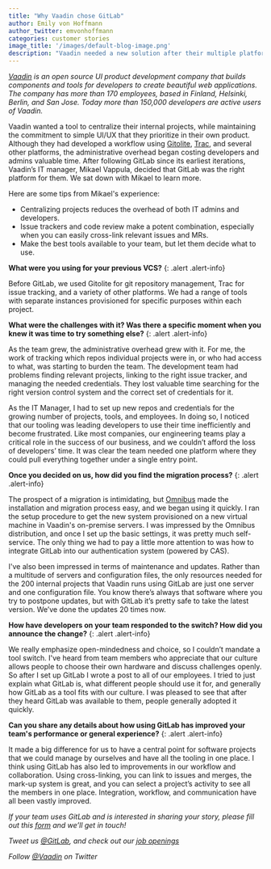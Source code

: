 ```yaml
---
title: "Why Vaadin chose GitLab"
author: Emily von Hoffmann
author_twitter: emvonhoffmann
categories: customer stories
image_title: '/images/default-blog-image.png'
description: "Vaadin needed a new solution after their multiple platforms began costing too much time and frustration."
---
```


_[Vaadin](https://vaadin.com) is an open source UI product development company that builds components and tools for developers to create beautiful web applications. The company has more than 170 employees, based in Finland, Helsinki, Berlin, and San Jose. Today more than 150,000 developers are active users of Vaadin._

Vaadin wanted a tool to centralize their internal projects, while maintaining the commitment to simple UI/UX that they prioritize in their own product. Although they had developed a workflow using [Gitolite](http://gitolite.com/gitolite/index.html), [Trac](https://trac.edgewall.org/), and several other platforms, the administrative overhead began costing developers and admins valuable time. After following GitLab since its earliest iterations, Vaadin’s IT manager, Mikael Vappula, decided that GitLab was the right platform for them. We sat down with Mikael to learn more. 

Here are some tips from Mikael's experience:
* Centralizing projects reduces the overhead of both IT admins and developers. 
* Issue trackers and code review make a potent combination, especially when you can easily cross-link relevant issues and MRs. 
* Make the best tools available to your team, but let them decide what to use. 

<!-- more -->

**What were you using for your previous VCS?** 
{: .alert .alert-info}

Before GitLab, we used Gitolite for git repository management, Trac for issue tracking, and a variety of other platforms. We had a range of tools with separate instances provisioned for specific purposes within each project. 

**What were the challenges with it? Was there a specific moment when you knew it was time to try something else?**
{: .alert .alert-info} 

As the team grew, the administrative overhead grew with it. For me, the work of tracking which repos individual projects were in, or who had access to what, was starting to burden the team. The development team had problems finding relevant projects, linking to the right issue tracker, and managing the needed credentials. They lost valuable time searching for the right version control system and the correct set of credentials for it. 

As the IT Manager, I had to set up new repos and credentials for the growing number of projects, tools, and employees. In doing so, I noticed that our tooling was leading developers to use their time inefficiently and become frustrated. Like most companies, our engineering teams play a critical role in the success of our business, and we couldn’t afford the loss of developers’ time. It was clear the team needed one platform where they could pull everything together under a single entry point. 

**Once you decided on us, how did you find the migration process?**
{: .alert .alert-info} 

The prospect of a migration is intimidating, but [Omnibus](https://gitlab.com/gitlab-org/omnibus-gitlab) made the installation and migration process easy, and we began using it quickly. I ran the setup procedure to get the new system provisioned on a new virtual machine in Vaadin's on-premise servers. I was impressed by the Omnibus distribution, and once I set up the basic settings, it was pretty much self-service. The only thing we had to pay a little more attention to was how to integrate GitLab into our authentication system (powered by CAS).

I've also been impressed in terms of maintenance and updates. Rather than a multitude of servers and configuration files, the only resources needed for the 200 internal projects that Vaadin runs using GitLab are just one server and one configuration file. You know there’s always that software where you try to postpone updates, but with GitLab it’s pretty safe to take the latest version. We’ve done the updates 20 times now.

**How have developers on your team responded to the switch? How did you announce the change?**
{: .alert .alert-info}

We really emphasize open-mindedness and choice, so I couldn’t mandate a tool switch. I've heard from team members who appreciate that our culture allows people to choose their own hardware and discuss challenges openly. So after I set up GitLab I wrote a post to all of our employees. I tried to just explain what GitLab is, what different people should use it for, and generally how GitLab as a tool fits with our culture. I was pleased to see that after they heard GitLab was available to them, people generally adopted it quickly.

**Can you share any details about how using GitLab has improved your team's performance or general experience?** 
{: .alert .alert-info}

It made a big difference for us to have a central point for software projects that we could manage by ourselves and have all the tooling in one place. I think using GitLab has also led to improvements in our workflow and collaboration. Using cross-linking, you can link to issues and merges, the mark-up system is great, and you can select a project’s activity to see all the members in one place. Integration, workflow, and communication have all been vastly improved. 


_If your team uses GitLab and is interested in sharing your story, please fill out this [form](https://docs.google.com/a/gitlab.com/forms/d/1K8ZTS1QvSSPos6mVh1ol8ZyagInYctX3fb9eglzeK70/edit) and we’ll get in touch!_

_Tweet us [@GitLab](https://twitter.com/gitlab), and check out our [job openings](https://about.gitlab.com/jobs/)_

_Follow [@Vaadin](https://twitter.com/vaadin?lang=en) on Twitter_




